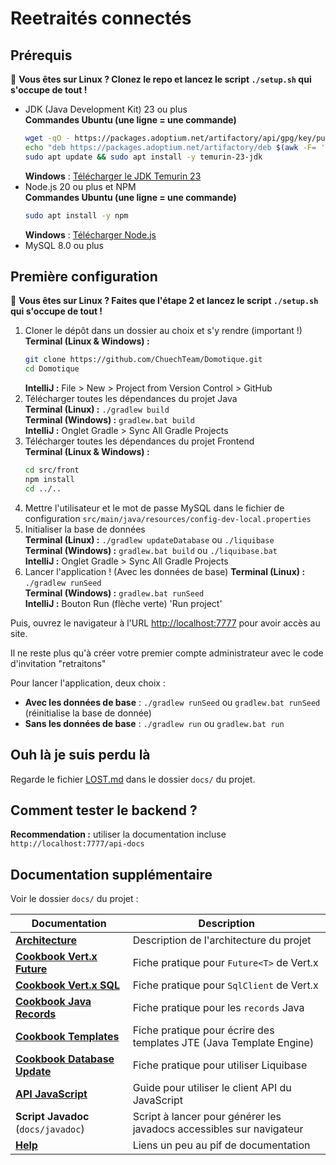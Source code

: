 # Reetraités connectés

## Prérequis

🤩 **Vous êtes sur Linux ? Clonez le repo et lancez le script `./setup.sh` qui s'occupe de tout !**

- JDK (Java Development Kit) 23 ou plus  
  **Commandes Ubuntu (une ligne = une commande)**
  ```bash
  wget -qO - https://packages.adoptium.net/artifactory/api/gpg/key/public | sudo gpg --dearmor | sudo tee /etc/apt/trusted.gpg.d/adoptium.gpg > /dev/null
  echo "deb https://packages.adoptium.net/artifactory/deb $(awk -F= '/^VERSION_CODENAME/{print$2}' /etc/os-release) main" | sudo tee /etc/apt/sources.list.d/adoptium.list
  sudo apt update && sudo apt install -y temurin-23-jdk
  ```
  **Windows** : [Télécharger le JDK Temurin 23](https://adoptium.net/fr/temurin/releases/?version=23&os=windows&arch=x64)
- Node.js 20 ou plus et NPM  
  **Commandes Ubuntu (une ligne = une commande)**
  ```bash
  sudo apt install -y npm
  ```
  **Windows** : [Télécharger Node.js](https://nodejs.org/en/download/current/)
- MySQL 8.0 ou plus

## Première configuration

🤩 **Vous êtes sur Linux ? Faites que l'étape 2 et lancez le script `./setup.sh` qui s'occupe de tout !**

1. Cloner le dépôt dans un dossier au choix et s'y rendre (important !)
   **Terminal (Linux & Windows) :**
   ```bash
   git clone https://github.com/ChuechTeam/Domotique.git
   cd Domotique
   ```
   **IntelliJ :** File > New > Project from Version Control > GitHub
2. Télécharger toutes les dépendances du projet Java  
   **Terminal (Linux) :** `./gradlew build`  
   **Terminal (Windows) :** `gradlew.bat build`  
   **IntelliJ :** Onglet Gradle > Sync All Gradle Projects
3. Télécharger toutes les dépendances du projet Frontend  
   **Terminal (Linux & Windows) :** 
   ```bash
   cd src/front
   npm install
   cd ../..
   ```
4. Mettre l'utilisateur et le mot de passe MySQL dans le fichier de configuration
   `src/main/java/resources/config-dev-local.properties`
5. Initialiser la base de données   
   **Terminal (Linux) :** `./gradlew updateDatabase` ou `./liquibase`     
   **Terminal (Windows) :** `gradlew.bat build` ou `./liquibase.bat`    
   **IntelliJ :** Onglet Gradle > Sync All Gradle Projects
6. Lancer l'application !  (Avec les données de base)
   **Terminal (Linux) :** `./gradlew runSeed`    
   **Terminal (Windows) :** `gradlew.bat runSeed`    
   **IntelliJ :** Bouton Run (flèche verte) 'Run project'

Puis, ouvrez le navigateur à l'URL [http://localhost:7777](http://localhost:7777) pour avoir accès au site.

Il ne reste plus qu'à créer votre premier compte administrateur avec le code d'invitation "retraitons"

Pour lancer l'application, deux choix : 
- **Avec les données de base** : `./gradlew runSeed` ou `gradlew.bat runSeed` (réinitialise la base de donnée)
- **Sans les données de base** : `./gradlew run` ou `gradlew.bat run`

## Ouh là je suis perdu là

Regarde le fichier [LOST.md](docs/LOST.md) dans le dossier `docs/` du projet.

## Comment tester le backend ?

**Recommendation :** utiliser la documentation incluse `http://localhost:7777/api-docs`

## Documentation supplémentaire

Voir le dossier `docs/` du projet :

| Documentation                                                   | Description                                                          |
|-----------------------------------------------------------------|----------------------------------------------------------------------|
| **[Architecture](docs/ARCHITECTURE.md)**                        | Description de l'architecture du projet                              |
| **[Cookbook Vert.x Future](docs/COOKBOOK_VertxFuture.md)**      | Fiche pratique pour `Future<T>` de Vert.x                            |
| **[Cookbook Vert.x SQL](docs/COOKBOOK_VertxSql.md)**            | Fiche pratique pour `SqlClient` de Vert.x                            |
| **[Cookbook Java Records](docs/COOKBOOK_JavaRecords.md)**       | Fiche pratique pour les `records` Java                               |
| **[Cookbook Templates](docs/COOKBOOK_Templates.md)**            | Fiche pratique pour écrire des templates JTE (Java Template Engine)  |
| **[Cookbook Database Update](docs/COOKBOOK_DatabaseUpdate.md)** | Fiche pratique pour utiliser Liquibase                               |
| **[API JavaScript](docs/API_JavaScript.md)**                    | Guide pour utiliser le client API du JavaScript                      |
| **Script Javadoc** (`docs/javadoc`)                             | Script à lancer pour générer les javadocs accessibles sur navigateur |
| **[Help](docs/HELP.md)**                                        | Liens un peu au pif de documentation                                 |
